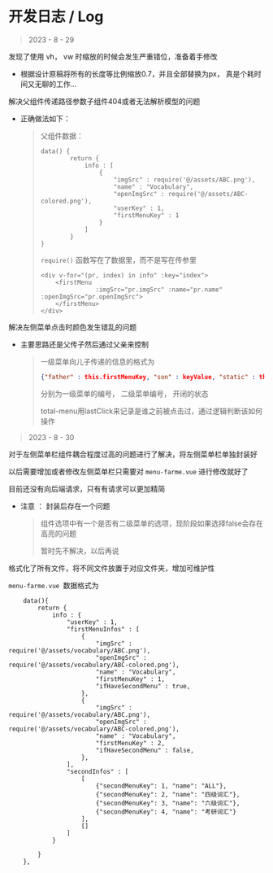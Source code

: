 # 开发日志 / Log





> 2023 - 8 - 29

发现了使用 vh， vw 时缩放的时候会发生严重错位，准备着手修改

* 根据设计原稿将所有的长度等比例缩放0.7，并且全部替换为px， 真是个耗时间又无聊的工作...



解决父组件传递路径参数子组件404或者无法解析模型的问题

* 正确做法如下：

  > 父组件数据：
  >
  > ```vue
  > data() {
  >         return {
  >             info : [
  >                 {
  >                     "imgSrc" : require('@/assets/ABC.png'),
  >                     "name" : "Vocabulary",
  >                     "openImgSrc" : require('@/assets/ABC-colored.png'),
  >                     "userKey" : 1,
  >                     "firstMenuKey" : 1
  >                 }
  >             ]
  >         }
  > }
  > ```
  >
  > `require()` 函数写在了数据里，而不是写在传参里
  >
  > ```vue
  > <div v-for="(pr, index) in info" :key="index">
  >     <firstMenu
  >                :imgSrc="pr.imgSrc" :name="pr.name" :openImgSrc="pr.openImgSrc">
  >     </firstMenu>
  > </div>
  > ```



解决左侧菜单点击时颜色发生错乱的问题

* 主要思路还是父传子然后通过父亲来控制

  > 一级菜单向儿子传递的信息的格式为 
  >
  > ```json
  > {"father" : this.firstMenuKey, "son" : keyValue, "static" : this.ifOpen}
  > ```
  >
  > 分别为一级菜单的编号， 二级菜单编号， 开闭的状态
  >
  > total-menu用lastClick来记录是谁之前被点击过，通过逻辑判断该如何操作





> 2023 - 8 - 30

对于左侧菜单栏组件耦合程度过高的问题进行了解决，将左侧菜单栏单独封装好

以后需要增加或者修改左侧菜单栏只需要对 `menu-farme.vue` 进行修改就好了

目前还没有向后端请求，只有有请求可以更加精简

* 注意 ： 封装后存在一个问题

  > 组件选项中有一个是否有二级菜单的选项，现阶段如果选择false会存在高亮的问题
  >
  > 暂时先不解决，以后再说

格式化了所有文件，将不同文件放置于对应文件夹，增加可维护性

`menu-farme.vue `数据格式为

```vue
    data(){
        return {
            info : {
                "userKey" : 1,
                "firstMenuInfos" : [
                    {
                        "imgSrc" : require('@/assets/vocabulary/ABC.png'),
                        "openImgSrc" : require('@/assets/vocabulary/ABC-colored.png'),
                        "name" : "Vocabulary",
                        "firstMenuKey" : 1,
                        "ifHaveSecondMenu" : true,
                    },
                    {
                        "imgSrc" : require('@/assets/vocabulary/ABC.png'),
                        "openImgSrc" : require('@/assets/vocabulary/ABC-colored.png'),
                        "name" : "Vocabulary",
                        "firstMenuKey" : 2,
                        "ifHaveSecondMenu" : false,
                    },
                ],
                "secondInfos" : [
                    [
                        {"secondMenuKey": 1, "name": "ALL"},
                        {"secondMenuKey": 2, "name": "四级词汇"},
                        {"secondMenuKey": 3, "name": "六级词汇"},
                        {"secondMenuKey": 4, "name": "考研词汇"}                   
                    ],
                    []
                ]
            }   
            
        }
    },
```

